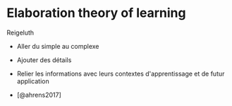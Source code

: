 # Elaboration theory of learning

Reigeluth

- Aller du simple au complexe
- Ajouter des détails
- Relier les informations avec leurs contextes d'apprentissage et de futur application

- [@ahrens2017]